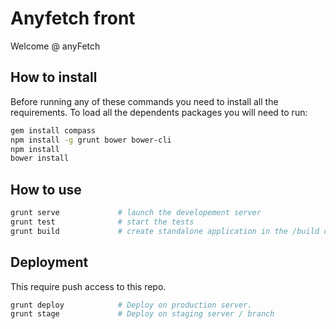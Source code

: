 Anyfetch front
==============

Welcome @ anyFetch

## How to install
Before running any of these commands you need to install all the requirements. To load all the dependents packages you will need to run:

```sh
gem install compass
npm install -g grunt bower bower-cli
npm install
bower install
```

## How to use
```sh
grunt serve				# launch the developement server
grunt test				# start the tests
grunt build				# create standalone application in the /build directory
```

## Deployment
This require push access to this repo.
 
```sh
grunt deploy            # Deploy on production server.
grunt stage             # Deploy on staging server / branch
```

